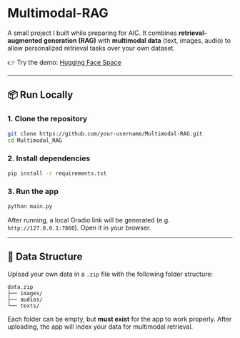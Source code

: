 # Multimodal-RAG

A small project I built while preparing for AIC. It combines **retrieval-augmented generation (RAG)** with **multimodal data** (text, images, audio) to allow personalized retrieval tasks over your own dataset.

👉 Try the demo: [Hugging Face Space](https://huggingface.co/spaces/trungmin/Multimodal-RAG)

---

## 📦 Run Locally

### 1. Clone the repository

```bash
git clone https://github.com/your-username/Multimodal-RAG.git
cd Multimodal_RAG
```

### 2. Install dependencies

```bash
pip install -r requirements.txt
```

### 3. Run the app

```bash
python main.py
```

After running, a local Gradio link will be generated (e.g. `http://127.0.0.1:7860`). Open it in your browser.

---

## 📁 Data Structure

Upload your own data in a `.zip` file with the following folder structure:

```
data.zip
├── images/
├── audios/
└── texts/
```

Each folder can be empty, but **must exist** for the app to work properly.
After uploading, the app will index your data for multimodal retrieval.
